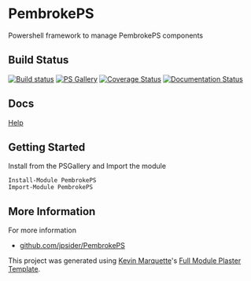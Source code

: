 # PembrokePS

Powershell framework to manage PembrokePS components

## Build Status

[![Build status](https://ci.appveyor.com/api/projects/status/github/jpsider/PembrokePS?branch=master&svg=true)](https://ci.appveyor.com/project/JustinSider/PembrokePS)
[![PS Gallery](https://img.shields.io/badge/install-PS%20Gallery-blue.svg)](https://www.powershellgallery.com/packages/PembrokePS/)
[![Coverage Status](https://coveralls.io/repos/github/jpsider/PembrokePS/badge.svg?branch=master)](https://coveralls.io/github/jpsider/PembrokePS?branch=master)
[![Documentation Status](https://img.shields.io/badge/docs-latest-brightgreen.svg?style=flat)](http://PembrokePS.readthedocs.io/en/latest/?badge=latest)

## Docs  

[Help](http://PembrokePS.readthedocs.io/en/latest/?badge=latest)

## Getting Started

Install from the PSGallery and Import the module

    Install-Module PembrokePS
    Import-Module PembrokePS

## More Information

For more information

* [github.com/jpsider/PembrokePS](https://github.com/jpsider/PembrokePS)

This project was generated using [Kevin Marquette](http://kevinmarquette.github.io)'s [Full Module Plaster Template](https://github.com/KevinMarquette/PlasterTemplates/tree/master/FullModuleTemplate).

